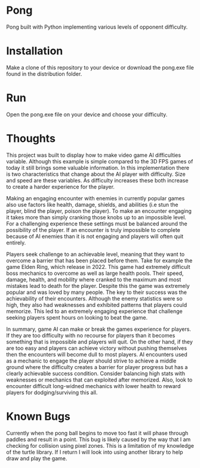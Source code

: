 # Pong
Pong built with Python implementing various levels of opponent difficulty. 

# Installation
Make a clone of this repository to your device or download the pong.exe file found in the distribution folder.

# Run
Open the pong.exe file on your device and choose your difficulty.

# Thoughts
This project was built to display how to make video game AI difficulties variable. Although this example is simple
compared to the 3D FPS games of today it still brings some valuable information. In this implementation there is 
two characteristics that change about the AI player with difficulty. Size and speed are these variables. As
difficulty increases these both increase to create a harder experience for the player. 

Making an engaging encounter with enemies in currently popular games also use factors like health, damage, shields,
and abilities (i.e stun the player, blind the player, poison the player). To make an encounter engaging it takes
more than simply cranking those knobs up to an impossible level. For a challenging experience these settings must
be balanced around the possibility of the player. If an encounter is truly impossible to complete because of AI
enemies than it is not engaging and players will often quit entirely. 

Players seek challenge to an achievable level, meaning that they want to overcome a barrier that has been placed
before them. Take for example the game Elden Ring, which release in 2022. This game had extremely difficult boss
mechanics to overcome as well as large health pools. Their speed, damage, health, and mobility where cranked to
the maximum and most mistakes lead to death for the player. Despite this the game was extremely popular and 
was loved by many people. The key to their success was the achievability of their encounters. Although the enemy
statistics were so high, they also had weaknesses and exhibited patterns that players could memorize. This led
to an extremely engaging experience that challenge seeking players spent hours on looking to beat the game. 

In summary, game AI can make or break the games experience for players. If they are too difficulty with no recourse
for players than it becomes something that is impossible and players will quit. On the other hand, if they are too
easy and players can achieve victory without pushing themselves then the encounters will become dull to most players.
AI encounters used as a mechanic to engage the player should strive to achieve a middle ground where the difficulty 
creates a barrier for player progress but has a clearly achievable success condition. Consider balancing high stats
with weaknesses or mechanics that can exploited after memorized. Also, look to encounter difficult long-widned 
mechanics with lower health to reward players for dodging/surviving this all. 

# Known Bugs
Currently when the pong ball begins to move too fast it will phase through paddles and result in a point. This bug is
likely caused by the way that I am checking for collision using pixel zones. This is a limitation of my knowledge of
the turtle library. If I return I will look into using another library to help draw and play the game. 
